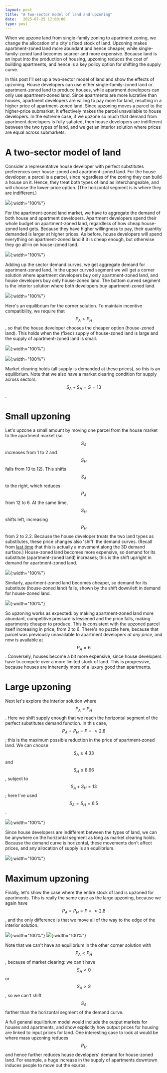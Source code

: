 ```yaml
---
layout: post
title: "A two-sector model of land and upzoning"
date:   2025-07-25 17:00:00
type: post
---
```


When we upzone land from single-family zoning to apartment zoning, we change the allocation of a city's fixed stock of land.
Upzoning makes apartment-zoned land more abundant and hence cheaper, while single-family-zoned land becomes scarcer and more expensive.
Because land is an input into the production of housing, upzoning reduces the cost of building apartments, and hence is a key policy option for shifting the supply curve.

In this post I'll set up a two-sector model of land and show the effects of upzoning.
House developers can use either single-family-zoned land or apartment-zoned land to produce houses, while apartment developers can only use apartment-zoned land.
Since apartments are more lucrative than houses, apartment developers are willing to pay more for land, resulting in a higher price of apartment-zoned land.
Since upzoning moves a parcel to the higher-price submarket, it effectively makes the parcel unavailable to house developers.
In the extreme case, if we upzone so much that demand from apartment developers is fully satiated, then house developers are indifferent between the two types of land, and we get an interior solution where prices are equal across submarkets.

# A two-sector model of land

Consider a representative house developer with perfect substitutes preferences over house-zoned and apartment-zoned land.
For the house developer, a parcel is a parcel, since regardless of the zoning they can build a house on it.
Hence, they treat both types of land as interchangeable, and will choose the lower-price option.
(The horizontal segment is is where they are indifferent.)

![](https://michaelwiebe.com/assets/land_model/agg_dem_house.png){:width="100%"}

For the apartment-zoned land market, we have to aggregate the demand of both house and apartment developers.
Apartment developers spend their whole budget on apartment-zoned land, regardless of how cheap house-zoned land gets.
Because they have higher willingness to pay, their quantity demanded is larger at higher prices.
As before, house developers will spend everything on apartment-zoned land if it is cheap enough, but otherwise they go all-in on house-zoned land.

![](https://michaelwiebe.com/assets/land_model/sec_dem_apt.png){:width="100%"}

Adding up the sector demand curves, we get aggregate demand for apartment-zoned land.
In the upper curved segment we will get a corner solution where apartment developers buy only apartment-zoned land, and house developers buy only house-zoned land.
The bottom curved segment is the interior solution where both developers buy apartment-zoned land.

![](https://michaelwiebe.com/assets/land_model/agg_dem_apt.png){:width="100%"}

Here's an equilibrium for the corner solution.
To maintain incentive compatibility, we require that $$P_{A} > P_{H}$$, so that the house developer chooses the cheaper option (house-zoned land).
This holds when the (fixed) supply of house-zoned land is large and the supply of apartment-zoned land is small.

![](https://michaelwiebe.com/assets/land_model/eqm1_house.png){:width="100%"}

![](https://michaelwiebe.com/assets/land_model/eqm1_apt.png){:width="100%"}

Market clearing holds (all supply is demanded at these prices), so this is an equilibrium.
Note that we also have a market clearing condition for supply across sectors: $$S_{A} + S_{H} = S = 13$$.

# Small upzoning

Let's upzone a small amount by moving one parcel from the house market to the apartment market (so $$S_{A}$$ increases from 1 to 2 and $$S_{H}$$ falls from 13 to 12).
This shifts $$S_{A}$$ to the right, which reduces $$P_{A}$$ from 12 to 6.
At the same time, $$S_{H}$$ shifts left, increasing $$P_{H}$$ from 2 to 2.2.
Because the house developer treats the two land types as substitutes, these price changes also 'shift' the demand curves.
(Recall from [last time](https://michaelwiebe.com/blog/2024/08/perfsub_cts) that this is actually a movement along the 3D demand surface.)
House-zoned land becomes more expensive, so demand for its substitute (apartment-zoned land) increases; this is the shift up/right in demand for apartment-zoned land.

![](https://michaelwiebe.com/assets/land_model/eqm2_apt.png){:width="100%"}

Similarly, apartment-zoned land becomes cheaper, so demand for its substitute (house-zoned land) falls, shown by the shift down/left in demand for house-zoned land.

![](https://michaelwiebe.com/assets/land_model/eqm2_house.png){:width="100%"}

So upzoning works as expected: by making apartment-zoned land more abundant, competitive pressure is lessened and the price falls, making apartments cheaper to produce.
This is consistent with the upzoned parcel itself increasing in price, from 2 to 6.
There's no puzzle here, because that parcel was previously unavailable to apartment developers _at any price_, and now is available at $$P_{A}=6$$.
Conversely, houses become a bit more expensive, since house developers have to compete over a more limited stock of land.
This is progressive, because houses are inherently more of a luxury good than apartments.

# Large upzoning

Next let's explore the interior solution where $$P_{A} = P_{H}$$.
Here we shift supply enough that we reach the horizontal segment of the perfect substitutes demand function.
In this case, $$P_{A} = P_{H} = P = \approx 2.8$$; this is the maximum possible reduction in the price of apartment-zoned land.
We can choose $$S_{A} \geq 4.33$$ and $$S_{H} \leq 8.66$$, subject to $$S_{A} + S_{H} = 13$$; here I've used $$S_{A} = S_{H} = 6.5$$.

![](https://michaelwiebe.com/assets/land_model/eqm3_apt.png){:width="100%"}

Since house developers are indifferent between the types of land, we can be anywhere on the horizontal segment as long as market clearing holds.
Because the demand curve is horizontal, these movements don't affect prices, and any allocation of supply is an equilibrium.

![](https://michaelwiebe.com/assets/land_model/eqm3_house.png){:width="100%"}

# Maximum upzoning

Finally, let's show the case where the entire stock of land is upzoned for apartments.
Tihs is really the same case as the large upzoning, because we again have $$P_{A} = P_{H} = P = \approx 2.8$$, and the only difference is that we move all of the way to the edge of the interior solution.

![](https://michaelwiebe.com/assets/land_model/eqm4_apt.png){:width="100%"}
![](https://michaelwiebe.com/assets/land_model/eqm4_house.png){:width="100%"}

Note that we can't have an equilibrium in the other corner solution with $$P_{A} < P_{H}$$, because of market clearing: we can't have $$S_{H} <0 $$ or $$ S_{A} > S $$, so we can't shift $$S_{A}$$ farther than the horizontal segment of the demand curve.

A full general equilibrium model would include the output markets for houses and apartments, and show explicitly how output prices for housing are linked to input prices for land.
One interesting case to look at would be where mass upzoning reduces $$P_{H}$$ and hence further reduces house developers' demand for house-zoned land.
For example, a huge increase in the supply of apartments downtown induces people to move out the exurbs.